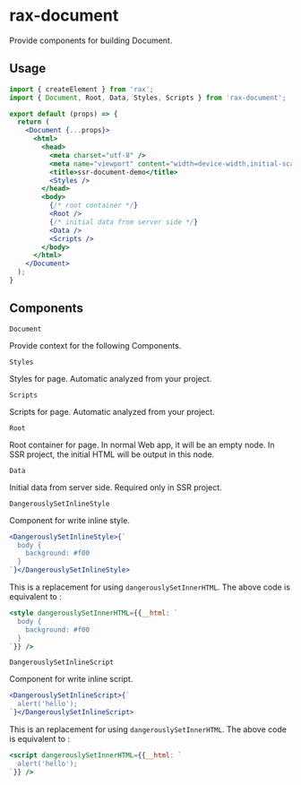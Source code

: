 # rax-document

Provide components for building Document.

## Usage

```jsx
import { createElement } from 'rax';
import { Document, Root, Data, Styles, Scripts } from 'rax-document';

export default (props) => {
  return (
    <Document {...props}>
      <html>
        <head>
          <meta charset="utf-8" />
          <meta name="viewport" content="width=device-width,initial-scale=1"/>
          <title>ssr-document-demo</title>
          <Styles />
        </head>
        <body>
          {/* root container */}
          <Root />
          {/* initial data from server side */}
          <Data />
          <Scripts />
        </body>
      </html>
    </Document>
  );
}
```

## Components

`Document`

Provide context for the following Components.

`Styles`

Styles for page. Automatic analyzed from your project.

`Scripts`

Scripts for page. Automatic analyzed from your project.

`Root`

Root container for page. In normal Web app, it will be an empty node. In SSR project, the initial HTML will be output in this node.

`Data`

Initial data from server side. Required only in SSR project.

`DangerouslySetInlineStyle`

Component for write inline style.

```jsx
<DangerouslySetInlineStyle>{`
  body {
    background: #f00
  }
`}</DangerouslySetInlineStyle>
```

This is a replacement for using `dangerouslySetInnerHTML`. The above code is equivalent to :

```jsx
<style dangerouslySetInnerHTML={{__html: `
  body {
    background: #f00
  }
`}} />
```

`DangerouslySetInlineScript`

Component for write inline script.

```jsx
<DangerouslySetInlineScript>{`
  alert('hello');
`}</DangerouslySetInlineScript>
```

This is an replacement for using `dangerouslySetInnerHTML`. The above code is equivalent to :

```jsx
<script dangerouslySetInnerHTML={{__html: `
  alert('hello');
`}} />
```
